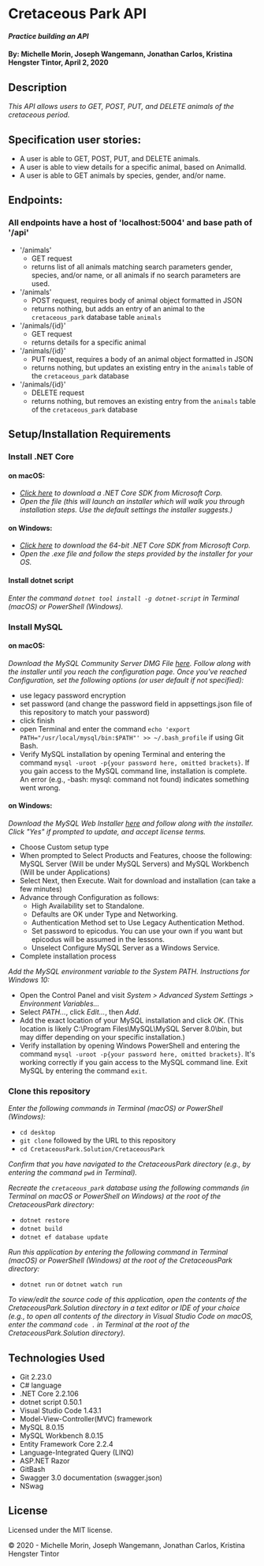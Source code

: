 # Cretaceous Park API

#### _Practice building an API_

#### By: **Michelle Morin, Joseph Wangemann, Jonathan Carlos, Kristina Hengster Tintor**, April 2, 2020

## Description

_This API allows users to GET, POST, PUT, and DELETE animals of the cretaceous period._

## Specification user stories:
* A user is able to GET, POST, PUT, and DELETE animals.
* A user is able to view details for a specific animal, based on AnimalId.
* A user is able to GET animals by species, gender, and/or name.

## Endpoints:
### All endpoints have a host of 'localhost:5004' and base path of '/api'
* '/animals'
  - GET request
  - returns list of all animals matching search parameters gender, species, and/or name, or all animals if no search parameters are used.
* '/animals'
  - POST request, requires body of animal object formatted in JSON
  - returns nothing, but adds an entry of an animal to the ``cretaceous_park`` database table ``animals``
* '/animals/{id}'
  - GET request
  - returns details for a specific animal
* '/animals/{id}'
  - PUT request, requires a body of an animal object formatted in JSON
  - returns nothing, but updates an existing entry in the ``animals`` table of the ``cretaceous_park`` database
* '/animals/{id}'
  - DELETE request
  - returns nothing, but removes an existing entry from the ``animals`` table of the ``cretaceous_park`` database

## Setup/Installation Requirements

### Install .NET Core

#### on macOS:
* _[Click here](https://dotnet.microsoft.com/download/thank-you/dotnet-sdk-2.2.106-macos-x64-installer) to download a .NET Core SDK from Microsoft Corp._
* _Open the file (this will launch an installer which will walk you through installation steps. Use the default settings the installer suggests.)_

#### on Windows:
* _[Click here](https://dotnet.microsoft.com/download/thank-you/dotnet-sdk-2.2.203-windows-x64-installer) to download the 64-bit .NET Core SDK from Microsoft Corp._
* _Open the .exe file and follow the steps provided by the installer for your OS._

#### Install dotnet script
_Enter the command ``dotnet tool install -g dotnet-script`` in Terminal (macOS) or PowerShell (Windows)._

### Install MySQL

#### on macOS:
_Download the MySQL Community Server DMG File [here](https://dev.mysql.com/downloads/file/?id=484914). Follow along with the installer until you reach the configuration page. Once you've reached Configuration, set the following options (or user default if not specified):_
* use legacy password encryption
* set password (and change the password field in appsettings.json file of this repository to match your password)
* click finish
* open Terminal and enter the command ``echo 'export PATH="/usr/local/mysql/bin:$PATH"' >> ~/.bash_profile`` if using Git Bash.
* Verify MySQL installation by opening Terminal and entering the command ``mysql -uroot -p{your password here, omitted brackets}``. If you gain access to the MySQL command line, installation is complete. An error (e.g., -bash: mysql: command not found) indicates something went wrong.

#### on Windows:
_Download the MySQL Web Installer [here](https://dev.mysql.com/downloads/file/?id=484919) and follow along with the installer. Click "Yes" if prompted to update, and accept license terms._
* Choose Custom setup type
* When prompted to Select Products and Features, choose the following: MySQL Server (Will be under MySQL Servers) and MySQL Workbench (Will be under Applications)
* Select Next, then Execute. Wait for download and installation (can take a few minutes)
* Advance through Configuration as follows:
  - High Availability set to Standalone.
  - Defaults are OK under Type and Networking.
  - Authentication Method set to Use Legacy Authentication Method.
  - Set password to epicodus. You can use your own if you want but epicodus will be assumed in the lessons.
  - Unselect Configure MySQL Server as a Windows Service.
* Complete installation process

_Add the MySQL environment variable to the System PATH. Instructions for Windows 10:_
* Open the Control Panel and visit _System > Advanced System Settings > Environment Variables..._
* Select _PATH..._, click _Edit..._, then _Add_.
* Add the exact location of your MySQL installation and click _OK_. (This location is likely C:\Program Files\MySQL\MySQL Server 8.0\bin, but may differ depending on your specific installation.)
* Verify installation by opening Windows PowerShell and entering the command ``mysql -uroot -p{your password here, omitted brackets}``. It's working correctly if you gain access to the MySQL command line. Exit MySQL by entering the command ``exit``.

### Clone this repository

_Enter the following commands in Terminal (macOS) or PowerShell (Windows):_
* ``cd desktop``
* ``git clone`` followed by the URL to this repository
* ``cd CretaceousPark.Solution/CretaceousPark``

_Confirm that you have navigated to the CretaceousPark directory (e.g., by entering the command_ ``pwd`` _in Terminal)._

_Recreate the ``cretaceous_park`` database using the following commands (in Terminal on macOS or PowerShell on Windows) at the root of the CretaceousPark directory:_
* ``dotnet restore``
* ``dotnet build``
* ``dotnet ef database update``

_Run this application by entering the following command in Terminal (macOS) or PowerShell (Windows) at the root of the CretaceousPark directory:_
* ``dotnet run`` or ``dotnet watch run``

_To view/edit the source code of this application, open the contents of the CretaceousPark.Solution directory in a text editor or IDE of your choice (e.g., to open all contents of the directory in Visual Studio Code on macOS, enter the command_ ``code .`` _in Terminal at the root of the CretaceousPark.Solution directory)._

## Technologies Used

* Git 2.23.0
* C# language
* .NET Core 2.2.106
* dotnet script 0.50.1
* Visual Studio Code 1.43.1
* Model-View-Controller(MVC) framework
* MySQL 8.0.15
* MySQL Workbench 8.0.15
* Entity Framework Core 2.2.4
* Language-Integrated Query (LINQ)
* ASP.NET Razor
* GitBash
* Swagger 3.0 documentation (swagger.json)
* NSwag

## License

Licensed under the MIT license.

&copy; 2020 - Michelle Morin, Joseph Wangemann, Jonathan Carlos, Kristina Hengster Tintor